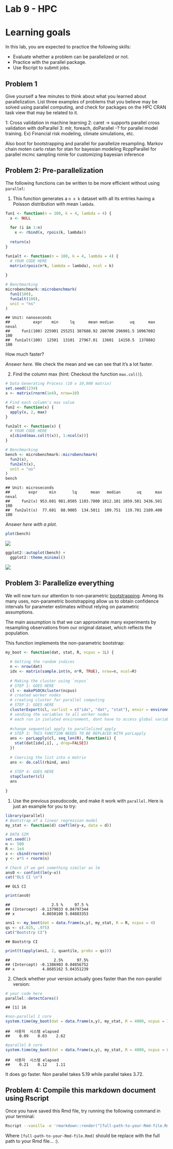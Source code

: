 Lab 9 - HPC
================

# Learning goals

In this lab, you are expected to practice the following skills:

- Evaluate whether a problem can be parallelized or not.
- Practice with the parallel package.
- Use Rscript to submit jobs.

## Problem 1

Give yourself a few minutes to think about what you learned about
parallelization. List three examples of problems that you believe may be
solved using parallel computing, and check for packages on the HPC CRAN
task view that may be related to it.

1: Cross validation in machine learning 2: caret -\> supports parallel
cross validation with doParallel 3: mlr, foreach, doParallel -? for
parallel model training. Ex) Financial risk modeling, climate
simulations, etc.

Also boot for bootstrapping and parallel for parallelize resampling.
Markov chain moten carlo rstan for stan for bayesian modeling
RcppParallel for parallel mcmc sampling nimle for customizing bayesian
inference

## Problem 2: Pre-parallelization

The following functions can be written to be more efficient without
using `parallel`:

1.  This function generates a `n x k` dataset with all its entries
    having a Poisson distribution with mean `lambda`.

``` r
fun1 <- function(n = 100, k = 4, lambda = 4) {
  x <- NULL
  
  for (i in 1:n)
    x <- rbind(x, rpois(k, lambda))
  
  return(x)
}

fun1alt <- function(n = 100, k = 4, lambda = 4) {
  # YOUR CODE HERE
  matrix(rpois(n*k, lambda = lambda), ncol = k)
  
}

# Benchmarking
microbenchmark::microbenchmark(
  fun1(100),
  fun1alt(100),
  unit = "ns"
)
```

    ## Unit: nanoseconds
    ##          expr    min     lq      mean median       uq      max neval
    ##     fun1(100) 225901 255251 387608.92 280700 296901.5 10967002   100
    ##  fun1alt(100)  12501  13101  27967.01  13601  14150.5  1378802   100

How much faster?

*Answer here.* We check the mean and we can see that it’s a lot faster.

2.  Find the column max (hint: Checkout the function `max.col()`).

``` r
# Data Generating Process (10 x 10,000 matrix)
set.seed(1234)
x <- matrix(rnorm(1e4), nrow=10)

# Find each column's max value
fun2 <- function(x) {
  apply(x, 2, max)
}

fun2alt <- function(x) {
  # YOUR CODE HERE
  x[cbind(max.col(t(x)), 1:ncol(x))]
}

# Benchmarking
bench <- microbenchmark::microbenchmark(
  fun2(x),
  fun2alt(x),
  unit = "us"
)
bench
```

    ## Unit: microseconds
    ##        expr     min       lq      mean   median       uq      max neval
    ##     fun2(x) 953.601 981.8505 1103.7800 1012.101 1059.501 3436.501   100
    ##  fun2alt(x)  77.601  88.9005  134.5011  109.751  119.701 2189.400   100

*Answer here with a plot.*

``` r
plot(bench)
```

![](lab09-hpc_files/figure-gfm/unnamed-chunk-2-1.png)<!-- -->

``` r
ggplot2::autoplot(bench) +
  ggplot2::theme_minimal()
```

![](lab09-hpc_files/figure-gfm/unnamed-chunk-2-2.png)<!-- -->

## Problem 3: Parallelize everything

We will now turn our attention to non-parametric
[bootstrapping](https://en.wikipedia.org/wiki/Bootstrapping_(statistics)).
Among its many uses, non-parametric bootstrapping allow us to obtain
confidence intervals for parameter estimates without relying on
parametric assumptions.

The main assumption is that we can approximate many experiments by
resampling observations from our original dataset, which reflects the
population.

This function implements the non-parametric bootstrap:

``` r
my_boot <- function(dat, stat, R, ncpus = 1L) {
  
  # Getting the random indices
  n <- nrow(dat)
  idx <- matrix(sample.int(n, n*R, TRUE), nrow=n, ncol=R)
 
  # Making the cluster using `ncpus`
  # STEP 1: GOES HERE
  cl <- makePSOCKcluster(ncpus)
  # created worker nodes
  # creating cluster for parallel computing
  # STEP 2: GOES HERE
  clusterExport(cl, varlist = c("idx", "dat", "stat"), envir = environment())
  # sending the variables to all worker nodes
  # each run in isolated environment, dont have to access global variables.
  
  #change sequential apply to parallelized apply
  # STEP 3: THIS FUNCTION NEEDS TO BE REPLACED WITH parLapply
  ans <- parLapply(cl, seq_len(R), function(i) {
    stat(dat[idx[,i], , drop=FALSE])
  })
  
  # Coercing the list into a matrix
  ans <- do.call(rbind, ans)
  
  # STEP 4: GOES HERE
  stopCluster(cl)
  ans
  
}
```

1.  Use the previous pseudocode, and make it work with `parallel`. Here
    is just an example for you to try:

``` r
library(parallel)
# Bootstrap of a linear regression model
my_stat <- function(d) coef(lm(y~x, data = d))

# DATA SIM
set.seed(1)
n <- 500 
R <- 1e4
x <- cbind(rnorm(n)) 
y <- x*5 + rnorm(n)

# Check if we get something similar as lm
ans0 <- confint(lm(y~x))
cat("OLS CI \n")
```

    ## OLS CI

``` r
print(ans0)
```

    ##                  2.5 %     97.5 %
    ## (Intercept) -0.1379033 0.04797344
    ## x            4.8650100 5.04883353

``` r
ans1 <- my_boot(dat = data.frame(x,y), my_stat, R = R, ncpus = 4)
qs <- c(.025, .975)
cat("Bootstrp CI")
```

    ## Bootstrp CI

``` r
print(t(apply(ans1, 2, quantile, probs = qs)))
```

    ##                   2.5%      97.5%
    ## (Intercept) -0.1386903 0.04856752
    ## x            4.8685162 5.04351239

2.  Check whether your version actually goes faster than the
    non-parallel version:

``` r
# your code here
parallel::detectCores()
```

    ## [1] 16

``` r
#non-parallel 1 core
system.time(my_boot(dat = data.frame(x,y), my_stat, R = 4000, ncpus = 1L))
```

    ##  사용자  시스템 elapsed 
    ##    0.09    0.03    2.62

``` r
#parallel 8 core
system.time(my_boot(dat = data.frame(x,y), my_stat, R = 4000, ncpus = 8L))
```

    ##  사용자  시스템 elapsed 
    ##    0.21    0.12    1.11

It does go faster. Non parallel takes 5.19 while parallel takes 3.72.

## Problem 4: Compile this markdown document using Rscript

Once you have saved this Rmd file, try running the following command in
your terminal:

``` bash
Rscript --vanilla -e 'rmarkdown::render("[full-path-to-your-Rmd-file.Rmd]")' &
```

Where `[full-path-to-your-Rmd-file.Rmd]` should be replace with the full
path to your Rmd file… :).
